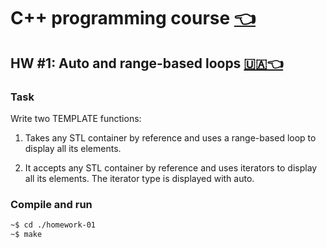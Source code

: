 # C++ programming course [👈](../README-EN.md)

## HW #1: Auto and range-based loops [🇺🇦👈](./README.md)

### Task

Write two TEMPLATE functions:

1) Takes any STL container by reference and uses a range-based loop to display all its elements.

2) It accepts any STL container by reference and uses iterators to display all its elements. The iterator type is displayed with auto.

### Compile and run

```bash
~$ cd ./homework-01
~$ make
```
